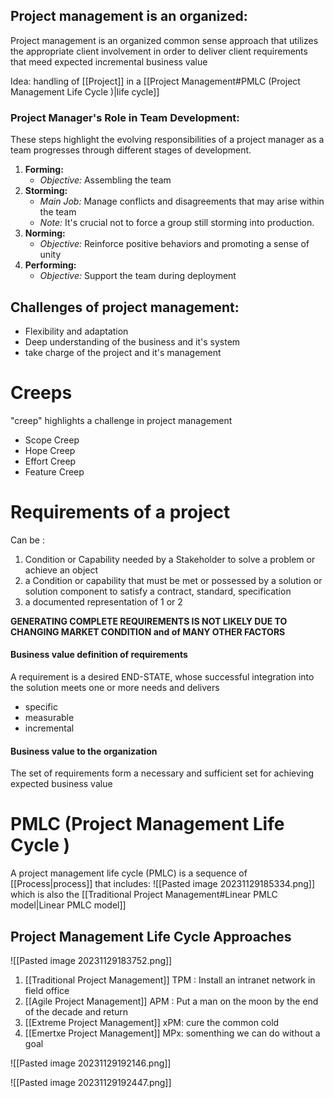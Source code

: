 ## **Project management is an organized:**
Project management is an organized common sense approach that utilizes the appropriate client involvement in order to deliver client requirements that meed expected incremental business value

Idea: handling of [[Project]] in a [[Project Management#PMLC (Project Management Life Cycle )|life cycle]]

### Project Manager's Role in Team Development:
These steps highlight the evolving responsibilities of a project manager as a team progresses through different stages of development.
1. **Forming:**
   - *Objective:* Assembling the team
2. **Storming:**
   - *Main Job:* Manage conflicts and disagreements that may arise within the team
   - *Note:* It's crucial not to force a group still storming into production.
3. **Norming:**
   - *Objective:* Reinforce positive behaviors and promoting a sense of unity
4. **Performing:**
   - *Objective:* Support the team during deployment
## Challenges of project management:
- Flexibility and adaptation 
- Deep understanding of the business and it's system 
- take charge of the project and it's management 
# Creeps
"creep" highlights a challenge in project management
- Scope Creep
- Hope Creep
- Effort Creep 
- Feature Creep
# Requirements of a project
Can be :
1. Condition or Capability needed by a Stakeholder to solve a problem or achieve an object 
 2. a Condition or capability that must be met or possessed by a solution or solution component to satisfy a contract, standard, specification 
3. a documented representation of 1 or 2 

**GENERATING COMPLETE REQUIREMENTS IS NOT LIKELY DUE TO CHANGING MARKET CONDITION and of MANY OTHER FACTORS**
#### Business value definition of requirements
A requirement is a desired END-STATE, whose successful integration into the solution meets one or more needs and delivers
- specific 
- measurable 
- incremental 
#### **Business value to the organization**
The set of requirements form a necessary and sufficient set for achieving expected business value 

# PMLC (Project Management Life Cycle )
A project management life cycle (PMLC) is a sequence of [[Process|process]] that includes:
![[Pasted image 20231129185334.png]]
which is also the [[Traditional Project Management#Linear PMLC model|Linear PMLC model]]
## Project Management Life Cycle Approaches
![[Pasted image 20231129183752.png]]

1. [[Traditional Project Management]] TPM : Install an intranet network in field office
2. [[Agile Project Management]] APM : Put a man on the moon by the end of the decade and return 
3. [[Extreme Project Management]] xPM: cure the common cold 
4. [[Emertxe Project Management]] MPx: somenthing we can do without a goal 


![[Pasted image 20231129192146.png]]

![[Pasted image 20231129192447.png]]


